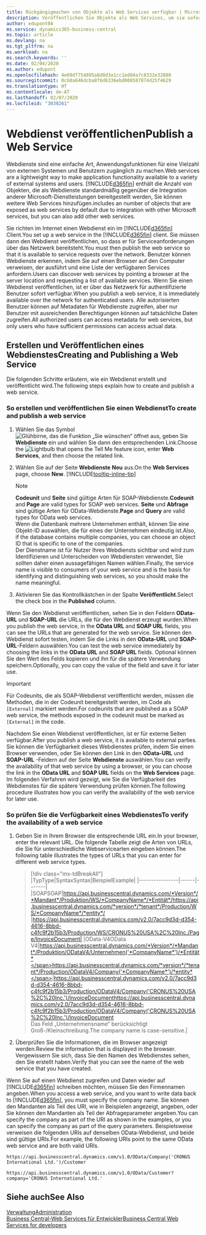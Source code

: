 ```yaml
---
title: Rückgängigmachen von Objekte als Web Services verfügbar | Microsoft Docs
description: Veröffentlichen Sie Objekte als Web Services, um sie sofort für Ihre Business Central-Lösung bereitzustellen.
author: edupont04
ms.service: dynamics365-business-central
ms.topic: article
ms.devlang: na
ms.tgt_pltfrm: na
ms.workload: na
ms.search.keywords: ''
ms.date: 02/04/2020
ms.author: edupont
ms.openlocfilehash: 4e09df754895a8d0d3a1cc1ed84a7c8332e32880
ms.sourcegitcommit: 0cb8a646dcba8f6d6336ebd008587874d25f4629
ms.translationtype: HT
ms.contentlocale: de-AT
ms.lasthandoff: 02/07/2020
ms.locfileid: "3030261"
---
```

# <a name="publish-a-web-service"></a><span data-ttu-id="7d1e3-103">Webdienst veröffentlichen</span><span class="sxs-lookup"><span data-stu-id="7d1e3-103">Publish a Web Service</span></span>

<span data-ttu-id="7d1e3-104">Webdienste sind eine einfache Art, Anwendungsfunktionen für eine Vielzahl von externen Systemen und Benutzern zugänglich zu machen.</span><span class="sxs-lookup"><span data-stu-id="7d1e3-104">Web services are a lightweight way to make application functionality available to a variety of external systems and users.</span></span> [!INCLUDE[d365fin](includes/d365fin_md.md)] <span data-ttu-id="7d1e3-105">enthält die Anzahl von Objekten, die als Webdienste standardmäßig gegenüber die Integration anderer Microsoft-Dienstleistungen bereitgestellt werden, Sie können weitere Web Services hinzufügen.</span><span class="sxs-lookup"><span data-stu-id="7d1e3-105">includes an number of objects that are exposed as web services by default due to integration with other Microsoft services, but you can also add other web services.</span></span>  

<span data-ttu-id="7d1e3-106">Sie richten im Internet einen Webdienst ein im [!INCLUDE[d365fin](includes/d365fin_md.md)] Client.</span><span class="sxs-lookup"><span data-stu-id="7d1e3-106">You set up a web service in the [!INCLUDE[d365fin](includes/d365fin_md.md)] client.</span></span> <span data-ttu-id="7d1e3-107">Sie müssen dann den Webdienst veröffentlichen, so dass er für Serviceanforderungen über das Netzwerk bereitsteht.</span><span class="sxs-lookup"><span data-stu-id="7d1e3-107">You must then publish the web service so that it is available to service requests over the network.</span></span> <span data-ttu-id="7d1e3-108">Benutzer können Webdienste erkennen, indem Sie auf einen Browser auf den Computer verweisen, der ausführt und eine Liste der verfügbaren Services anfordern.</span><span class="sxs-lookup"><span data-stu-id="7d1e3-108">Users can discover web services by pointing a browser at the server location and requesting a list of available services.</span></span> <span data-ttu-id="7d1e3-109">Wenn Sie einen Webdienst veröffentlichen, ist er über das Netzwerk für authentifizierte Benutzer sofort verfügbar.</span><span class="sxs-lookup"><span data-stu-id="7d1e3-109">When you publish a web service, it is immediately available over the network for authenticated users.</span></span> <span data-ttu-id="7d1e3-110">Alle autorisierten Benutzer können auf Metadaten für Webdienste zugreifen, aber nur Benutzer mit ausreichenden Berechtigungen können auf tatsächliche Daten zugreifen.</span><span class="sxs-lookup"><span data-stu-id="7d1e3-110">All authorized users can access metadata for web services, but only users who have sufficient permissions can access actual data.</span></span>

## <a name="creating-and-publishing-a-web-service"></a><span data-ttu-id="7d1e3-111">Erstellen und Veröffentlichen eines Webdienstes</span><span class="sxs-lookup"><span data-stu-id="7d1e3-111">Creating and Publishing a Web Service</span></span>  
<span data-ttu-id="7d1e3-112">Die folgenden Schritte erläutern, wie ein Webdienst erstellt und veröffentlicht wird.</span><span class="sxs-lookup"><span data-stu-id="7d1e3-112">The following steps explain how to create and publish a web service.</span></span>  

### <a name="to-create-and-publish-a-web-service"></a><span data-ttu-id="7d1e3-113">So erstellen und veröffentlichen Sie einen Webdienst</span><span class="sxs-lookup"><span data-stu-id="7d1e3-113">To create and publish a web service</span></span>  

1. <span data-ttu-id="7d1e3-114">Wählen Sie das Symbol ![Glühbirne, das die Funktion „Sie wünschen“ öffnet](media/ui-search/search_small.png "Tell Me-Funktion") aus, geben Sie **Webdienste** ein und wählen Sie dann den entsprechenden Link.</span><span class="sxs-lookup"><span data-stu-id="7d1e3-114">Choose the ![Lightbulb that opens the Tell Me feature](media/ui-search/search_small.png "Tell me what you want to do") icon, enter **Web Services**, and then choose the related link.</span></span>  
2. <span data-ttu-id="7d1e3-115">Wählen Sie auf der Seite **Webdienste** **Neu** aus.</span><span class="sxs-lookup"><span data-stu-id="7d1e3-115">On the **Web Services** page, choose **New**.</span></span> [!INCLUDE[tooltip-inline-tip](includes/tooltip-inline-tip_md.md)]  

    > [!NOTE]  
    > <span data-ttu-id="7d1e3-116">**Codeunit** und **Seite** sind gültige Arten für SOAP-Webdienste.</span><span class="sxs-lookup"><span data-stu-id="7d1e3-116">**Codeunit** and **Page** are valid types for SOAP web services.</span></span> <span data-ttu-id="7d1e3-117">**Seite** und **Abfrage** sind gültige Arten für OData-Webdienste.</span><span class="sxs-lookup"><span data-stu-id="7d1e3-117">**Page** and **Query** are valid types for OData web services.</span></span>  
    > <span data-ttu-id="7d1e3-118">Wenn die Datenbank mehrere Unternehmen enthält, können Sie eine Objekt-ID auswählen, die für eines der Unternehmen eindeutig ist.</span><span class="sxs-lookup"><span data-stu-id="7d1e3-118">Also, if the database contains multiple companies, you can choose an object ID that is specific to one of the companies.</span></span>  
    > <span data-ttu-id="7d1e3-119">Der Dienstname ist für Nutzer Ihres Webdiensts sichtbar und wird zum Identifizieren und Unterscheiden von Webdiensten verwendet, Sie sollten daher einen aussagefähigen Namen wählen.</span><span class="sxs-lookup"><span data-stu-id="7d1e3-119">Finally, the service name is visible to consumers of your web service and is the basis for identifying and distinguishing web services, so you should make the name meaningful.</span></span>

3. <span data-ttu-id="7d1e3-120">Aktivieren Sie das Kontrollkästchen in der Spalte **Veröffentlicht**.</span><span class="sxs-lookup"><span data-stu-id="7d1e3-120">Select the check box in the **Published** column.</span></span>  

<span data-ttu-id="7d1e3-121">Wenn Sie den Webdienst veröffentlichen, sehen Sie in den Feldern **OData-URL** und **SOAP-URL** die URLs, die für den Webdienst erzeugt wurden.</span><span class="sxs-lookup"><span data-stu-id="7d1e3-121">When you publish the web service, in the **OData URL** and **SOAP URL** fields, you can see the URLs that are generated for the web service.</span></span> <span data-ttu-id="7d1e3-122">Sie können den Webdienst sofort testen, indem Sie die Links in den **OData-URL** und **SOAP-URL**-Feldern auswählen.</span><span class="sxs-lookup"><span data-stu-id="7d1e3-122">You can test the web service immediately by choosing the links in the **OData URL** and **SOAP URL** fields.</span></span> <span data-ttu-id="7d1e3-123">Optional können Sie den Wert des Felds kopieren und ihn für die spätere Verwendung speichern.</span><span class="sxs-lookup"><span data-stu-id="7d1e3-123">Optionally, you can copy the value of the field and save it for later use.</span></span>  

> [!IMPORTANT]
> <span data-ttu-id="7d1e3-124">Für Codeunits, die als SOAP-Webdienst veröffentlicht werden, müssen die Methoden, die in der Codeunit bereitgestellt werden, im Code als `[External]` markiert werden.</span><span class="sxs-lookup"><span data-stu-id="7d1e3-124">For codeunits that are published as a SOAP web service, the methods exposed in the codeunit must be marked as `[External]` in the code.</span></span>

<span data-ttu-id="7d1e3-125">Nachdem Sie einen Webdienst veröffentlichen, ist er für externe Seiten verfügbar.</span><span class="sxs-lookup"><span data-stu-id="7d1e3-125">After you publish a web service, it is available to external parties.</span></span> <span data-ttu-id="7d1e3-126">Sie können die Verfügbarkeit dieses Webdienstes prüfen, indem Sie einen Browser verwenden, oder Sie können den Link in den **OData-URL** und **SOAP-URL** -Feldern auf der Seite **Webdienste** auswählen.</span><span class="sxs-lookup"><span data-stu-id="7d1e3-126">You can verify the availability of that web service by using a browser, or you can choose the link in the **OData URL** and **SOAP URL** fields on the **Web Services** page.</span></span> <span data-ttu-id="7d1e3-127">Im folgenden Verfahren wird gezeigt, wie Sie die Verfügbarkeit des Webdienstes für die spätere Verwendung prüfen können.</span><span class="sxs-lookup"><span data-stu-id="7d1e3-127">The following procedure illustrates how you can verify the availability of the web service for later use.</span></span>  

### <a name="to-verify-the-availability-of-a-web-service"></a><span data-ttu-id="7d1e3-128">So prüfen Sie die Verfügbarkeit eines Webdienstes</span><span class="sxs-lookup"><span data-stu-id="7d1e3-128">To verify the availability of a web service</span></span>  

1. <span data-ttu-id="7d1e3-129">Geben Sie in Ihrem Browser die entsprechende URL ein.</span><span class="sxs-lookup"><span data-stu-id="7d1e3-129">In your browser, enter the relevant URL.</span></span> <span data-ttu-id="7d1e3-130">Die folgende Tabelle zeigt die Arten von URLs, die Sie für unterschiedliche Webservicearten eingeben können.</span><span class="sxs-lookup"><span data-stu-id="7d1e3-130">The following table illustrates the types of URLs that you can enter for different web service types.</span></span>  

    > [!div class="mx-tdBreakAll"]
    > |<span data-ttu-id="7d1e3-131">Typ</span><span class="sxs-lookup"><span data-stu-id="7d1e3-131">Type</span></span>|<span data-ttu-id="7d1e3-132">Syntax</span><span class="sxs-lookup"><span data-stu-id="7d1e3-132">Syntax</span></span>|<span data-ttu-id="7d1e3-133">Beispiel</span><span class="sxs-lookup"><span data-stu-id="7d1e3-133">Example</span></span>|
    > |----------------|------|-------|
    > |<span data-ttu-id="7d1e3-134">SOAP</span><span class="sxs-lookup"><span data-stu-id="7d1e3-134">SOAP</span></span>|<span data-ttu-id="7d1e3-135">https://api.businesscentral.dynamics.com/*Version*/*Mandant*/Produktion/WS/*CompanyName*/*Entität*/</span><span class="sxs-lookup"><span data-stu-id="7d1e3-135">https://api.businesscentral.dynamics.com/*version*/*tenant*/Production/WS/*CompanyName*/*entity*/</span></span> |https://api.businesscentral.dynamics.com/v2.0/7acc9d3d-d354-4616-8bbd-c4fc9f2b15b3/Production/WS/CRONUS%20USA%2C%20Inc./Page/InvoiceDocument|
    > |<span data-ttu-id="7d1e3-136">OData-V4</span><span class="sxs-lookup"><span data-stu-id="7d1e3-136">OData V4</span></span>|<span data-ttu-id="7d1e3-137">https://api.businesscentral.dynamics.com/*Version*/*Mandant*/Produktion/ODataV4/Unternehmen('*CompanyName*')/*Entität*</span><span class="sxs-lookup"><span data-stu-id="7d1e3-137">https://api.businesscentral.dynamics.com/*version*/*tenant*/Production/ODataV4/Company('*CompanyName*')/*entity*</span></span>|<span data-ttu-id="7d1e3-138">https://api.businesscentral.dynamics.com/v2.0/7acc9d3d-d354-4616-8bbd-c4fc9f2b15b3/Production/ODataV4/Company('CRONUS%20USA%2C%20Inc.')/InvoiceDocument</span><span class="sxs-lookup"><span data-stu-id="7d1e3-138">https://api.businesscentral.dynamics.com/v2.0/7acc9d3d-d354-4616-8bbd-c4fc9f2b15b3/Production/ODataV4/Company('CRONUS%20USA%2C%20Inc.')/InvoiceDocument</span></span><br/>    <span data-ttu-id="7d1e3-139">Das Feld „Unternehmensname“ berücksichtigt Groß-/Kleinschreibung.</span><span class="sxs-lookup"><span data-stu-id="7d1e3-139">The company name is case-sensitive.</span></span>|

2. <span data-ttu-id="7d1e3-140">Überprüfen Sie die Informationen, die im Browser angezeigt werden.</span><span class="sxs-lookup"><span data-stu-id="7d1e3-140">Review the information that is displayed in the browser.</span></span> <span data-ttu-id="7d1e3-141">Vergewissern Sie sich, dass Sie den Namen des Webdienstes sehen, den Sie erstellt haben.</span><span class="sxs-lookup"><span data-stu-id="7d1e3-141">Verify that you can see the name of the web service that you have created.</span></span>  

<span data-ttu-id="7d1e3-142">Wenn Sie auf einen Webdienst zugreifen und Daten wieder auf [!INCLUDE[d365fin](includes/d365fin_md.md)] schreiben möchten, müssen Sie den Firmennamen angeben.</span><span class="sxs-lookup"><span data-stu-id="7d1e3-142">When you access a web service, and you want to write data back to [!INCLUDE[d365fin](includes/d365fin_md.md)], you must specify the company name.</span></span> <span data-ttu-id="7d1e3-143">Sie können den Mandanten als Teil des URI, wie in Beispielen angezeigt, angeben, oder Sie können den Mandanten als Teil der Abfrageparameter angeben.</span><span class="sxs-lookup"><span data-stu-id="7d1e3-143">You can specify the company as part of the URI as shown in the examples, or you can specify the company as part of the query parameters.</span></span> <span data-ttu-id="7d1e3-144">Beispielsweise verweisen die folgenden URIs auf denselben OData-Webdienst, und beide sind gültige URIs.</span><span class="sxs-lookup"><span data-stu-id="7d1e3-144">For example, the following URIs point to the same OData web service and are both valid URIs.</span></span>  

```
https://api.businesscentral.dynamics.com/v1.0/OData/Company('CRONUS International Ltd.')/Customer  
```

```
https://api.businesscentral.dynamics.com/v1.0/OData/Customer?company='CRONUS International Ltd.'  
```

## <a name="see-also"></a><span data-ttu-id="7d1e3-145">Siehe auch</span><span class="sxs-lookup"><span data-stu-id="7d1e3-145">See Also</span></span>

[<span data-ttu-id="7d1e3-146">Verwaltung</span><span class="sxs-lookup"><span data-stu-id="7d1e3-146">Administration</span></span>](admin-setup-and-administration.md)  
[<span data-ttu-id="7d1e3-147">Business Central-Web Services für Entwickler</span><span class="sxs-lookup"><span data-stu-id="7d1e3-147">Business Central Web Services for developers</span></span>](/dynamics365/business-central/dev-itpro/webservices/web-services)  
